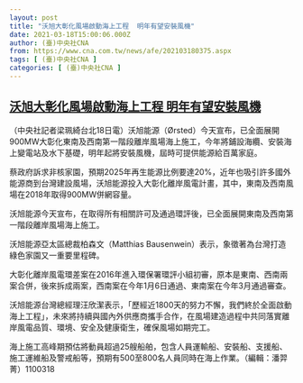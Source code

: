 ```yaml
---
layout: post
title: "沃旭大彰化風場啟動海上工程  明年有望安裝風機"
date: 2021-03-18T15:00:06.000Z
author: (臺)中央社CNA
from: https://www.cna.com.tw/news/afe/202103180375.aspx
tags: [ (臺)中央社CNA ]
categories: [ (臺)中央社CNA ]
---
```

<!--1616079606000-->
[沃旭大彰化風場啟動海上工程  明年有望安裝風機](https://www.cna.com.tw/news/afe/202103180375.aspx)
------

<div>
<div></div><div class="paragraph"><p>（中央社記者梁珮綺台北18日電）沃旭能源（Ørsted）今天宣布，已全面展開900MW大彰化東南及西南第一階段離岸風場海上施工，今年將鋪設海纜、安裝海上變電站及水下基礎，明年起將安裝風機，屆時可提供能源給百萬家庭。</p><p>蔡政府訴求非核家園，預期2025年再生能源比例要達20%，近年也吸引許多國外能源商到台灣建設風場，沃旭能源投入大彰化離岸風電計畫，其中，東南及西南風場在2018年取得900MW併網容量。</p><p>沃旭能源今天宣布，在取得所有相關許可及通過環評後，已全面展開東南及西南第一階段離岸風場海上施工。</p><p>沃旭能源亞太區總裁柏森文（Matthias Bausenwein）表示，象徵著為台灣打造綠色家園又一重要里程碑。</p><p>大彰化離岸風電環差案在2016年進入環保署環評小組初審，原本是東南、西南兩案合併，後來拆成兩案，西南案在今年1月6日通過、東南案在今年3月通過審查。</p><p>沃旭能源台灣總經理汪欣潔表示，「歷經近1800天的努力不懈，我們終於全面啟動海上工程」，未來將持續與國內外供應商攜手合作，在風場建造過程中共同落實離岸風電品質、環境、安全及健康衛生，確保風場如期完工。</p><p>海上施工高峰期預估將動員超過25艘船舶，包含人員運輸船、安裝船、支援船、施工運維船及警戒船等，預期有500至800名人員同時在海上作業。（編輯：潘羿菁）1100318</p></div>
</div>

